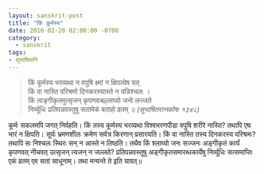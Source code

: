 ```yaml
---
layout: sanskrit-post
title: "किं कूर्मस्य"
date: 2016-02-20 02:00:00 -0700
category:
  - sanskrit
tags:
- सुभाषितानि
---
```



> किं कूर्मस्य भरव्यथा न वपुषि क्ष्मां न क्षिपत्येष यत्   
> किं वा नास्ति परिश्रमो दिनकरस्यास्ते न यन्निश्चलः ।  
> किं त्वङ्गीकृतमुत्सृजन् कृपणवच्छ्लाघ्यो जनो लज्जते  
> निर्व्यूधिः प्रतिपन्नवस्तुषु सतामेकं बताहो व्रतम् ॥
><cite>(सुभाषितरत्नकोषः १३४८)</cite>


कूर्मः सकलमपि जगत् निर्वहति। किं तस्य कूर्मस्य भरव्यथा विश्वभरणपीडा वपुषि शरीरे नास्ति? तथापि एषः
भारं न क्षिपति। सूर्यः भ्रमणशीलः क्रमेण सर्वत्र किरणान् प्रसारयति। किं वा नास्ति तस्य दिनकरस्य परिश्रमः?
तथापि सः निश्चलः स्थिरः सन् न आस्ते न तिष्ठति। तथैव किं श्लाघ्यो जनः सज्जनः अङ्गीकृतं कार्यं
कृपणवत् नीचवत् उत्सृजन् त्यजन् न जल्लते? प्रतिपन्नवस्तुषु अङ्गीकृतसमारब्धकार्येषु निर्व्यूधिः सत्समाप्तिः
एकं व्रतम् एव सतां साधूनाम्। तथा मन्यन्ते ते इति यावत्॥
